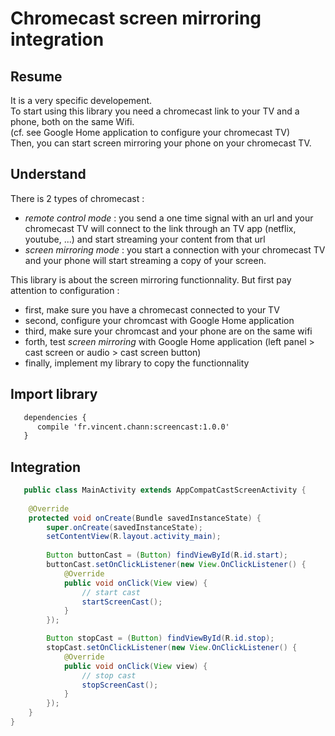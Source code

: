 # Chromecast screen mirroring integration

## Resume

It is a very specific developement.  
To start using this library you need a chromecast link to your TV and a phone, both on the same Wifi.  
(cf. see Google Home application to configure your chromecast TV)  
Then, you can start screen mirroring your phone on your chromecast TV.  

## Understand

There is 2 types of chromecast :
- *remote control mode* : you send a one time signal with an url and your chromecast TV will connect to the link through an TV app (netflix, youtube, ...) and start streaming your content from that url
- *screen mirroring mode* : you start a connection with your chromecast TV and your phone will start streaming a copy of your screen.

This library is about the screen mirroring functionnality.
But first pay attention to configuration :
- first, make sure you have a chromecast connected to your TV  
- second, configure your chromcast with Google Home application
- third, make sure your chromcast and your phone are on the same wifi
- forth, test *screen mirroring* with Google Home application (left panel > cast screen or audio > cast screen button)
- finally, implement my library to copy the functionnality

## Import library 

```xml
   dependencies {
      compile 'fr.vincent.chann:screencast:1.0.0'
   }
```

## Integration

```java
   public class MainActivity extends AppCompatCastScreenActivity {
   
    @Override
    protected void onCreate(Bundle savedInstanceState) {
        super.onCreate(savedInstanceState);
        setContentView(R.layout.activity_main);
        
        Button buttonCast = (Button) findViewById(R.id.start);
        buttonCast.setOnClickListener(new View.OnClickListener() {
            @Override
            public void onClick(View view) {
                // start cast
                startScreenCast();
            }
        });

        Button stopCast = (Button) findViewById(R.id.stop);
        stopCast.setOnClickListener(new View.OnClickListener() {
            @Override
            public void onClick(View view) {
                // stop cast
                stopScreenCast();
            }
        });
    }
}
```
